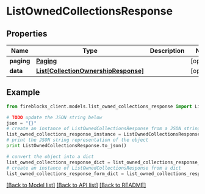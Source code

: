 # ListOwnedCollectionsResponse


## Properties

Name | Type | Description | Notes
------------ | ------------- | ------------- | -------------
**paging** | [**Paging**](Paging.md) |  | [optional] 
**data** | [**List[CollectionOwnershipResponse]**](CollectionOwnershipResponse.md) |  | [optional] 

## Example

```python
from fireblocks_client.models.list_owned_collections_response import ListOwnedCollectionsResponse

# TODO update the JSON string below
json = "{}"
# create an instance of ListOwnedCollectionsResponse from a JSON string
list_owned_collections_response_instance = ListOwnedCollectionsResponse.from_json(json)
# print the JSON string representation of the object
print ListOwnedCollectionsResponse.to_json()

# convert the object into a dict
list_owned_collections_response_dict = list_owned_collections_response_instance.to_dict()
# create an instance of ListOwnedCollectionsResponse from a dict
list_owned_collections_response_form_dict = list_owned_collections_response.from_dict(list_owned_collections_response_dict)
```
[[Back to Model list]](../README.md#documentation-for-models) [[Back to API list]](../README.md#documentation-for-api-endpoints) [[Back to README]](../README.md)


